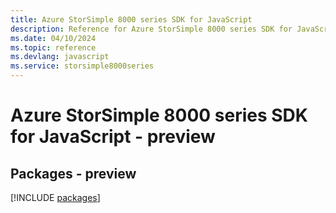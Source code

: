 ```yaml
---
title: Azure StorSimple 8000 series SDK for JavaScript
description: Reference for Azure StorSimple 8000 series SDK for JavaScript
ms.date: 04/10/2024
ms.topic: reference
ms.devlang: javascript
ms.service: storsimple8000series
---
```

# Azure StorSimple 8000 series SDK for JavaScript - preview
## Packages - preview
[!INCLUDE [packages](storsimple-8000-series-index.md)]